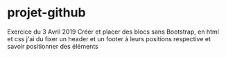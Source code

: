 # projet-github
Exercice du 3 Avril 2019
Créer et placer des blocs sans Bootstrap,
en html et css j'ai du fixer un header et un footer à leurs positions respective et savoir positionner des éléments

